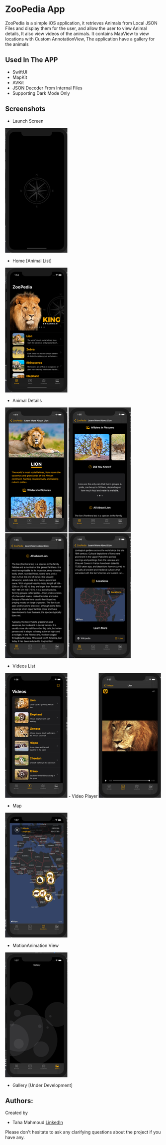 # ZooPedia App

ZooPedia is a simple iOS application, it retrieves Animals from Local JSON Files and display them for the user, and allow the user to view Animal details, It also view videos of the animals.
It contains MapView to view locations with Custom AnnotationView, 
The application have a gallery for the animals 

## Used In The APP
- SwiftUI
- MapKit
- AVKit
- JSON Decoder From Internal Files
- Supporting Dark Mode Only

## Screenshots
- Launch Screen
<img src="https://raw.githubusercontent.com/TahaMahmoud/SwiftUIProjects/main/ZooPedia/Screenshots/Launch.png" width="200" height="400">

- Home [Animal List]
<img src="https://raw.githubusercontent.com/TahaMahmoud/SwiftUIProjects/main/ZooPedia/Screenshots/Home.png" width="200" height="400">

- Animal Details
<img src="https://raw.githubusercontent.com/TahaMahmoud/SwiftUIProjects/main/ZooPedia/Screenshots/Details1.png" width="200" height="400">
<img src="https://raw.githubusercontent.com/TahaMahmoud/SwiftUIProjects/main/ZooPedia/Screenshots/Details2.png" width="200" height="400">
<img src="https://raw.githubusercontent.com/TahaMahmoud/SwiftUIProjects/main/ZooPedia/Screenshots/Details3.png" width="200" height="400">
<img src="https://raw.githubusercontent.com/TahaMahmoud/SwiftUIProjects/main/ZooPedia/Screenshots/Details4.png" width="200" height="400">

- Videos List
<img src="https://raw.githubusercontent.com/TahaMahmoud/SwiftUIProjects/main/ZooPedia/Screenshots/Videos.png" width="200" height="400">
- Video Player
<img src="https://raw.githubusercontent.com/TahaMahmoud/SwiftUIProjects/main/ZooPedia/Screenshots/Video.png" width="200" height="400">

- Map
<img src="https://raw.githubusercontent.com/TahaMahmoud/SwiftUIProjects/main/ZooPedia/Screenshots/Map.png" width="200" height="400">

- MotionAnimation View
<img src="https://raw.githubusercontent.com/TahaMahmoud/SwiftUIProjects/main/ZooPedia/Screenshots/MotionAnimation.png" width="200" height="400">

- Gallery
[Under Development]


## Authors:
Created by 
- Taha Mahmoud [LinkedIn](https://www.linkedin.com/in/engtahamahmoud/)

Please don't hesitate to ask any clarifying questions about the project if you have any.

